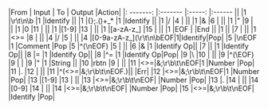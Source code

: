 |From		| Input		| To		| Output 	|Action|
|: -------:	|:-------	|:-----:	|:------	||
|1			|\r\t\n\b	|1			|Identify	||
|1			|{};.()+_*	|1 			|Identify	||
|1			|/			|4 			|			||
|1			|&			|6			|			||
|1			|"			|9			|			||
|1			|0			|11			|			||
|1			|[1-9]		|13			|			||
|1			|[a-zA-z\_]	|15			|			||
|1			|EOF		|			|End		||
|1			|\|			|7			|			||
|1			|<>=		|8			|			||
|4			|/			|5			|			||
|4			|[0-9a-zA-z\_](\r\t\n\bEOF|1|Identify|Pop|
|5			|\nEOF		|1			|Comment	|Pop
|5			|^(\nEOF)	|5			|			||
|6			|&			|1			|Identify Op||
|7			|\|			|1			|Identify Op||
|8			|=			|1			|Identify Op||
|8			|^=			|1			|Identify Op|Pop|
|9			|\\			|10			|			||
|9			|^(\\EOF)	|9			|			|
|9			|"			|1			|String		||
|10			|rbtn		|9			|			||
|11			|<>=\|&;\r\b\t\nEOF|1	|Number		|Pop|
|11			|.			|12			|			||
|11			|^(<>=\|&;\r\b\t\nEOF.)||			|Err|
|12			|<>=\|&;\r\b\t\nEOF|1	|Number		|Pop|
|13			|[1-9]		|13			|			||
|13			|<>=\|&;\r\b\t\nEOF|	|Number		|Pop|
|13			|.			|14			|			||
|14			|[0-9]		|14			|			||
|14			|<>=\|&;\r\b\t\nEOF|	|Number		|Pop|
|15			|<>=\|&;\r\b\t\nEOF|	|Identify	|Pop|